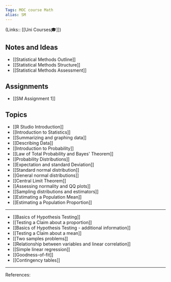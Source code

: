 ```yaml
---
Tags: MOC course Math
alias: SM 
---
```

(Links:: [[Uni Courses🎓]])
## Notes and Ideas
- [[Statistical Methods Outline]]
- [[Statistical Methods Structure]]
- [[Statistical Methods Assessment]]
## Assignments
- [[SM Assignment 1]]
## Topics
- [[R Studio Introduction]]
- [[Introduction to Statistics]]
- [[Summarizing and graphing data]]
- [[Describing Data]]
- [[Introduction to Probability]]
- [[Law of Total Probability and Bayes' Theorem]]
- [[Probability Distributions]]
- [[Expectation and standard Deviation]]
- [[Standard normal distribution]]
- [[General normal distributions]]
- [[Central Limit Theorem]]
- [[Assessing normality and QQ plots]]
- [[Sampling distributions and estimators]]
- [[Estimating a Population Mean]]
- [[Estimating a Population Proportion]]
---
- [[Basics of Hypothesis Testing]]
- [[Testing a Claim about a proportion]]
- [[Basics of Hypothesis Testing - additional information]]
- [[Testing a Claim about a mean]]
- [[Two samples problems]]
- [[Relationship between variables and linear correlation]]
- [[Simple linear regression]]
- [[Goodness-of-fit]]
- [[Contingency tables]]

___
References:
